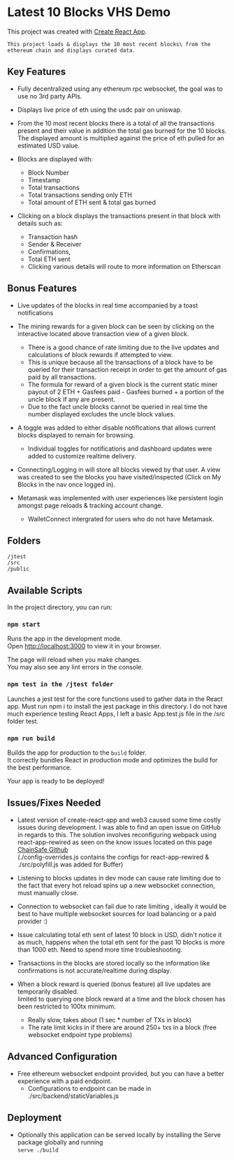 # Latest 10 Blocks VHS Demo

This project was created with [Create React App](https://github.com/facebook/create-react-app).

`This project loads & displays the 10 most recent blocks\
from the ethereum chain and displays curated data.`

## Key Features

- Fully decentralized using any ethereum rpc websocket, the goal was to use no 3rd party APIs.

- Displays live price of eth using the usdc pair on uniswap.

- From the 10 most recent blocks there is a total of all the transactions present and their value in addition the total gas burned for the 10 blocks. The displayed amount is multiplied against the price of eth pulled for an estimated USD value.

- Blocks are displayed with: 
    * Block Number
    * Timestamp
    * Total transactions
    * Total transactions sending only ETH
    * Total amount of ETH sent & total gas burned

- Clicking on a block displays the transactions present in that block with details such as:
    * Transaction hash
    * Sender & Receiver
    * Confirmations, 
    * Total ETH sent
    * Clicking various details will route to more information on Etherscan

## Bonus Features

- Live updates of the blocks in real time accompanied by a toast notifications

- The mining rewards for a given block can be seen by clicking on the interactive located above transaction view of a given block.
    * There is a good chance of rate limiting due to the live updates and calculations of block rewards if attempted to view.
    * This is unique because all the transactions of a block have to be queried for their transaction receipt in order to get the amount of gas paid by all transactions.
    * The formula for reward of a given block is the current static miner payout of 2 ETH + Gasfees paid - Gasfees burned + a portion of the uncle block if any are present. 
    * Due to the fact uncle blocks cannot be queried in real time the number displayed excludes the uncle block values.

- A toggle was added to either disable notifications that allows current blocks displayed to remain for browsing.
    * Individual toggles for notifications and dashboard updates were added to customize realtime delivery.

- Connecting/Logging in will store all blocks viewed by that user. A view was created to see the blocks you have visited/inspected (Click on My Blocks in the nav once logged in).

- Metamask was implemented with user experiences like persistent login amongst page reloads & tracking account change.
    * WalletConnect intergrated for users who do not have Metamask.

## Folders
```
/jtest
/src
/public
```

## Available Scripts

In the project directory, you can run:

### `npm start`

Runs the app in the development mode.\
Open [http://localhost:3000](http://localhost:3000) to view it in your browser.

The page will reload when you make changes.\
You may also see any lint errors in the console.

### `npm test in the /jtest folder`

Launches a jest test for the core functions used to gather data in the React app.
Must run npm i to install the jest package in this directory.
I do not have much experience testing React Apps, I left a basic App.test.js file in the /src folder test.

### `npm run build`

Builds the app for production to the `build` folder.\
It correctly bundles React in production mode and optimizes the build for the best performance.

Your app is ready to be deployed!

## Issues/Fixes Needed

- Latest version of create-react-app and web3 caused some time costly issues during development. I was able to find an open issue on GitHub in regards to this. The solution involves reconfiguring webpack using react-app-rewired as seen on the know issues located on this page [ChainSafe Github](https://github.com/ChainSafe/web3.js)\
(./config-overrides.js contains the configs for react-app-rewired & ./src/polyfill.js was added for Buffer)

- Listening to blocks updates in dev mode can cause rate limiting due to the fact that every hot reload spins up a new websocket connection, must manually close.

- Connection to websocket can fail due to rate limiting , ideally it would be best to have multiple websocket sources for load balancing or a paid provider :)

- Issue calculating total eth sent of latest 10 block in USD, didn't notice it as much, happens when the total eth sent for the past 10 blocks is more than 1000 eth. Need to spend more time troubleshooting.

- Transactions in the blocks are stored locally so the information like confirmations is not accurate/realtime during display.

- When a block reward is queried (bonus feature) all live updates are temporarily disabled.\
limited to querying one block reward at a time and the block chosen has been restricted to 100tx minimum.
    * Really slow, takes about (1 sec * number of TXs in block)
    * The rate limit kicks in if there are around 250+ txs in a block (free websocket endpoint type problems)

## Advanced Configuration

- Free ethereum websocket endpoint provided, but you can have a better experience with a paid endpoint.
    * Configurations to endpoint can be made in ./src/backend/staticVariables.js

## Deployment
- Optionally this application can be served locally by installing the Serve package globally and running\
`serve ./build`